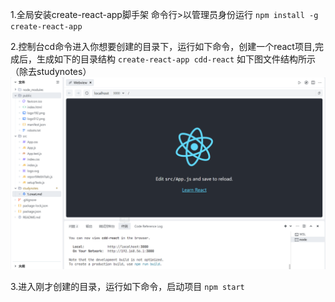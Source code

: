 1.全局安装create-react-app脚手架
命令行>以管理员身份运行
``
npm install -g create-react-app
``

2.控制台cd命令进入你想要创建的目录下，运行如下命令，创建一个react项目,完成后，生成如下的目录结构
``
create-react-app cdd-react
``
如下图文件结构所示（除去studynotes）
<img src="/studynotes/img/image.png" >

3.进入刚才创建的目录，运行如下命令，启动项目
``
npm start
``